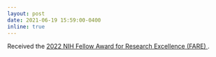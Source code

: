 ```yaml
---
layout: post
date: 2021-06-19 15:59:00-0400
inline: true
---
```


Received the <a href="hhttps://www.training.nih.gov/felcom/fare" target = "_blank">2022 NIH Fellow Award for Research Excellence (FARE) </a>.
